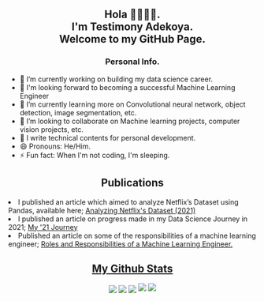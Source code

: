 <h2 align="center">
    Hola 👋🏿👋🏿. 
    <br>
    I'm Testimony Adekoya. 
    <br>
    Welcome to my GitHub Page.
</h2>

<h3 align="center">Personal Info.</h3>

<p>
    <ul>
        <li>🔭 I’m currently working on building my data science career. </li>
        <li>🔖 I'm looking forward to becoming a successful Machine Learning Engineer</li>
        <li>🌱 I’m currently learning more on Convolutional neural network, object detection, image segmentation, etc.</li>
        <li>👯 I’m looking to collaborate on Machine learning projects, computer vision projects, etc.</li>
        <li>📝 I write technical contents for personal development.</li>
        <li>😄 Pronouns: He/Him.</li>
        <li>⚡ Fun fact: When I'm not coding, I'm sleeping.</li> 
    </ul>

<h2 align= "center">Publications</h2>
<p>
   <li> I published an article which aimed to analyze Netflix’s Dataset using Pandas, available here; <a href="https://medium.com/@dev_tyta./analyzing-netflix-datasets-9f42a8880590">Analyzing Netflix's Dataset (2021)</a>
    </li>
    <li> I published an article on progress made in my Data Science Journey in 2021; <a href="https://link.medium.com/ZpgSpEZHFnb">My '21 Journey</a>
   </li> 
    <li> Published an article on some of the responsibilities of a machine learning engineer; <a href="https://writingtestys.hashnode.dev/roles-and-responsibilities-of-a-machine-learning-engineer">Roles and Responsibilities of a Machine Learning Engineer.</a> 


<h2 align="center"><u>My Github Stats</u></h2>
<p align="center">
    <img align="center" src="https://github-readme-stats.vercel.app/api/top-langs/?username=dev-tyta&layout=compact&bg_color=0,73FA79,73FDFF,7A81FF&theme=graywhite&langs_count=10">
    <img align="center" src="https://github-readme-stats.vercel.app/api?username=dev-tyta&count_private=true&show_icons=trueline_height=21&bg_color=0,EC6C6C,FFD479,FFFC79,73FA79&theme=graywhite">	
    <img align="center" src="https://github-readme-streak-stats.herokuapp.com/?user=dev-tyta&theme=dracula">
    <img src="https://metrics.lecoq.io/dev-tyta?template=classic&achievements=1&achievements.threshold=C&achievements.secrets=true&achievements.display=compact&achievements.limit=0&config.timezone=Asia%2FDhaka">	
    <img src="https://github-profile-trophy.vercel.app/?username=dev-tyta&theme=onedark&title=MultiLanguage,Stars,Commit,Followers,Repo,PR">
</p>
<!--
**dev-tyta/dev-tyta** is a ✨ _special_ ✨ repository because its `README.md` (this file) appears on your GitHub profile.

Here are some ideas to get you started:

- 🔭 I’m currently working on ...
- 🌱 I’m currently learning ...
- 👯 I’m looking to collaborate on ...
- 🤔 I’m looking for help with ...
- 💬 Ask me about ...
- 📫 How to reach me: ...
- 😄 Pronouns: ...
- ⚡ Fun fact: ...
-->
